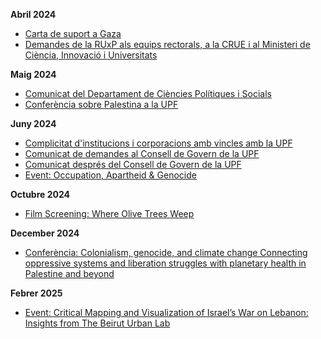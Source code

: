 **Abril 2024**
* [Carta de suport a Gaza](https://docs.google.com/forms/d/e/1FAIpQLScy9FrFxASNClMutqdAOp7eLiAz9x9151tP2QjHuIXgqFImuQ/viewform)
* [Demandes de la RUxP als equips rectorals, a la CRUE i al Ministeri de Ciència, Innovació i Universitats](./docs/RUxP-2024-04-29.pdf)

**Maig 2024**
* [Comunicat del Departament de Ciències Polítiques i Socials](https://www.upf.edu/documents/2846463/4418283/DPSS_communication_2024_05_13_final_web.pdf/bfa8da94-4f20-bb4e-b008-2b157174b644?t=1715856398217)
* [Conferència sobre Palestina a la UPF](https://cat.upfpalestineconference.org)

**Juny 2024**
* [Complicitat d'institucions i corporacions amb vincles amb la UPF](https://upfxpalestina.github.io/docs/entitats.pdf)
* [Comunicat de demandes al Consell de Govern de la UPF](https://upfxpalestina.github.io/comunicat-2024-06-03/)
* [Comunicat després del Consell de Govern de la UPF](https://upfxpalestina.github.io/comunicat-2024-06-04/)
* [Event: Occupation, Apartheid & Genocide](https://upfxpalestina.github.io/event-2024-06-14/)

**Octubre 2024**
* [Film Screening: Where Olive Trees Weep](https://upfxpalestina.github.io/event-2024-10-24/)

**December 2024**
* [Conferència: Colonialism, genocide, and climate change 
 Connecting oppressive systems and liberation struggles with planetary health in Palestine and beyond](https://www.colonialism-climate.com)

**Febrer 2025**
* [Event: Critical Mapping and Visualization of Israel’s War on Lebanon: Insights from The Beirut Urban Lab](https://upfxpalestina.github.io/event-2025-02-24/)

